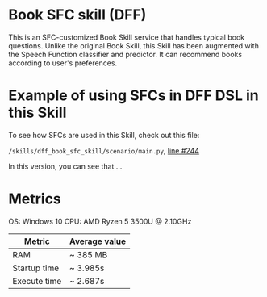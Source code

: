 # Book SFC skill (DFF)
This is an SFC-customized Book Skill service that handles typical book questions. Unlike the original Book Skill, this Skill has been augmented with the Speech Function classifier and predictor.
It can recommend books according to user's preferences.

# Example of using SFCs in DFF DSL in this Skill
To see how SFCs are used in this Skill, check out this file:

```/skills/dff_book_sfc_skill/scenario/main.py```, [line #244](https://github.com/deep***REMOVED***/dream/blob/feat/speech-function-dist-book-skill/skills/dff_book_sfc_skill/scenario/main.py#L244)

In this version, you can see that ...

# Metrics

OS: Windows 10
CPU: AMD Ryzen 5 3500U @ 2.10GHz

| Metric       | Average value |
| ------------ | ------------- |
| RAM          | ~ 385 MB      |
| Startup time | ~  3.985s     |
| Execute time | ~  2.687s     |
